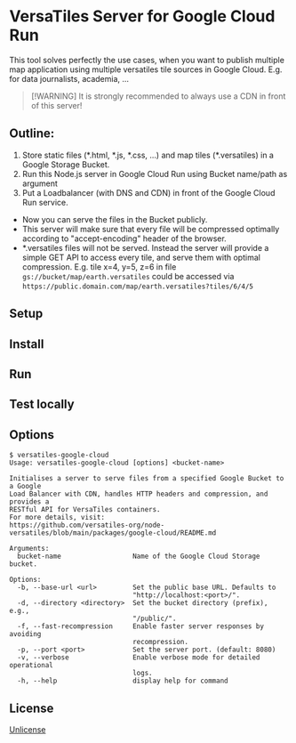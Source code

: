 # VersaTiles Server for Google Cloud Run

This tool solves perfectly the use cases, when you want to publish multiple map application using multiple versatiles tile sources in Google Cloud.
E.g. for data journalists, academia, ...

> \[!WARNING]
> It is strongly recommended to always use a CDN in front of this server!

## Outline:

1. Store static files (\*.html, \*.js, \*.css, …) and map tiles (\*.versatiles) in a Google Storage Bucket.
2. Run this Node.js server in Google Cloud Run using Bucket name/path as argument
3. Put a Loadbalancer (with DNS and CDN) in front of the Google Cloud Run service.

* Now you can serve the files in the Bucket publicly.
* This server will make sure that every file will be compressed optimally according to "accept-encoding" header of the browser.
* \*.versatiles files will not be served. Instead the server will provide a simple GET API to access every tile, and serve them with optimal compression. E.g. tile x=4, y=5, z=6 in file `gs://bucket/map/earth.versatiles` could be accessed via `https://public.domain.com/map/earth.versatiles?tiles/6/4/5`

## Setup

## Install

## Run

## Test locally

## Options

<!--- This chapter is generated automatically --->

```console
$ versatiles-google-cloud
Usage: versatiles-google-cloud [options] <bucket-name>

Initialises a server to serve files from a specified Google Bucket to a Google
Load Balancer with CDN, handles HTTP headers and compression, and provides a
RESTful API for VersaTiles containers.
For more details, visit:
https://github.com/versatiles-org/node-versatiles/blob/main/packages/google-cloud/README.md

Arguments:
  bucket-name                  Name of the Google Cloud Storage bucket.

Options:
  -b, --base-url <url>         Set the public base URL. Defaults to
                               "http://localhost:<port>/".
  -d, --directory <directory>  Set the bucket directory (prefix), e.g.,
                               "/public/".
  -f, --fast-recompression     Enable faster server responses by avoiding
                               recompression.
  -p, --port <port>            Set the server port. (default: 8080)
  -v, --verbose                Enable verbose mode for detailed operational
                               logs.
  -h, --help                   display help for command
```

## License

[Unlicense](./LICENSE.md)
